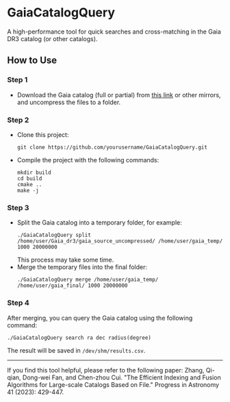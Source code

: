 
# GaiaCatalogQuery
A high-performance tool for quick searches and cross-matching in the Gaia DR3 catalog (or other catalogs).

## How to Use
### Step 1
* Download the Gaia catalog (full or partial) from [this link](https://cdn.gea.esac.esa.int/Gaia/gdr3/gaia_source/) or other mirrors, and uncompress the files to a folder.

### Step 2
* Clone this project:
  ```shell
  git clone https://github.com/yourusername/GaiaCatalogQuery.git
  ```
* Compile the project with the following commands:
  ```shell
  mkdir build
  cd build
  cmake ..
  make -j
  ```

### Step 3
* Split the Gaia catalog into a temporary folder, for example:
  ```shell
  ./GaiaCatalogQuery split /home/user/Gaia_dr3/gaia_source_uncompressed/ /home/user/gaia_temp/ 1000 20000000
  ```
  This process may take some time.
* Merge the temporary files into the final folder:
  ```shell
  ./GaiaCatalogQuery merge /home/user/gaia_temp/ /home/user/gaia_final/ 1000 20000000
  ```

### Step 4
After merging, you can query the Gaia catalog using the following command:
  ```shell
  ./GaiaCatalogQuery search ra dec radius(degree)
  ```
The result will be saved in `/dev/shm/results.csv`.

---

If you find this tool helpful, please refer to the following paper:
Zhang, Qi-qian, Dong-wei Fan, and Chen-zhou Cui. "The Efficient Indexing and Fusion Algorithms for Large-scale Catalogs Based on File." Progress in Astronomy 41 (2023): 429-447.